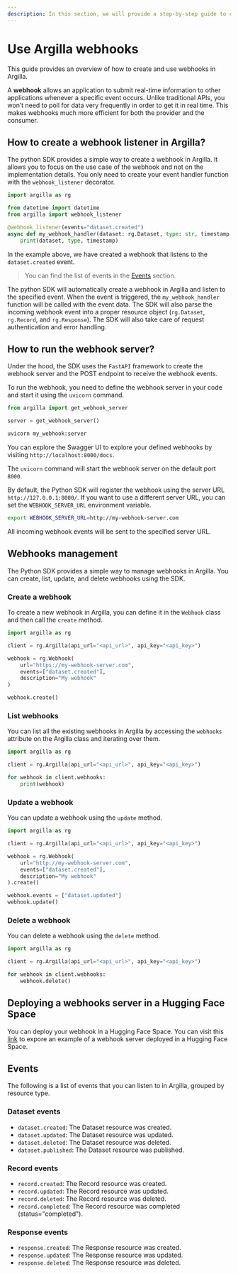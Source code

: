```yaml
---
description: In this section, we will provide a step-by-step guide to create a webhook in Argilla.
---
```


# Use Argilla webhooks

This guide provides an overview of how to create and use webhooks in Argilla.

A **webhook** allows an application to submit real-time information to other applications whenever a specific event occurs. Unlike traditional APIs, you won’t need to poll for data very frequently in order to get it in real time. This makes webhooks much more efficient for both the provider and the consumer.

## How to create a webhook listener in Argilla?

The python SDK provides a simple way to create a webhook in Argilla. It allows you to focus on the use case of the webhook and not on the implementation details. You only need to create your event handler function with the `webhook_listener` decorator.

```python
import argilla as rg

from datetime import datetime
from argilla import webhook_listener

@webhook_listener(events="dataset.created")
async def my_webhook_handler(dataset: rg.Dataset, type: str, timestamp: datetime):
    print(dataset, type, timestamp)
```

In the example above, we have created a webhook that listens to the `dataset.created` event.
> You can find the list of events in the [Events](#events) section.

The python SDK will automatically create a webhook in Argilla and listen to the specified event. When the event is triggered,
the `my_webhook_handler` function will be called with the event data. The SDK will also parse the incoming webhook event into
a proper resource object (`rg.Dataset`, `rg.Record`, and `rg.Response`). The SDK will also take care of request authentication and error handling.

## How to run the webhook server?

Under the hood, the SDK uses the `FastAPI` framework to create the webhook server and the POST endpoint to receive the webhook events.

To run the webhook, you need to define the webhook server in your code and start it using the `uvicorn` command.

```python
from argilla import get_webhook_server

server = get_webhook_server()
```

```bash
uvicorn my_webhook:server
```

You can explore the Swagger UI to explore your defined webhooks by visiting `http://localhost:8000/docs`.


The `uvicorn` command will start the webhook server on the default port `8000`.

By default, the Python SDK will register the webhook using the server URL `http://127.0.0.1:8000/`. If you want to use a different server URL, you can set the `WEBHOOK_SERVER_URL` environment variable.

```bash
export WEBHOOK_SERVER_URL=http://my-webhook-server.com
```

All incoming webhook events will be sent to the specified server URL.

## Webhooks management

The Python SDK provides a simple way to manage webhooks in Argilla. You can create, list, update, and delete webhooks using the SDK.

### Create a webhook

To create a new webhook in Argilla, you can define it in the `Webhook` class and then call the `create` method.

```python
import argilla as rg

client = rg.Argilla(api_url="<api_url>", api_key="<api_key>")

webhook = rg.Webhook(
    url="https://my-webhook-server.com",
    events=["dataset.created"],
    description="My webhook"
)

webhook.create()

```

### List webhooks

You can list all the existing webhooks in Argilla by accessing the `webhooks` attribute on the Argilla class and iterating over them.

```python
import argilla as rg

client = rg.Argilla(api_url="<api_url>", api_key="<api_key>")

for webhook in client.webhooks:
    print(webhook)

```

### Update a webhook

You can update a webhook using the `update` method.

```python
import argilla as rg

client = rg.Argilla(api_url="<api_url>", api_key="<api_key>")

webhook = rg.Webhook(
    url="http://my-webhook-server.com",
    events=["dataset.created"],
    description="My webhook"
).create()

webhook.events = ["dataset.updated"]
webhook.update()

```

### Delete a webhook

You can delete a webhook using the `delete` method.

```python
import argilla as rg

client = rg.Argilla(api_url="<api_url>", api_key="<api_key>")

for webhook in client.webhooks:
    webhook.delete()

```

## Deploying a webhooks server in a Hugging Face Space

You can deploy your webhook in a Hugging Face Space. You can visit this [link](https://huggingface.co/spaces/frascuchon/argilla-webhooks/tree/main)
to expore an example of a webhook server deployed in a Hugging Face Space.


## Events

The following is a list of events that you can listen to in Argilla, grouped by resource type.

### Dataset events

- `dataset.created`: The Dataset resource was created.
- `dataset.updated`: The Dataset resource was updated.
- `dataset.deleted`: The Dataset resource was deleted.
- `dataset.published`: The Dataset resource was published.

### Record events
- `record.created`: The Record resource was created.
- `record.updated`: The Record resource was updated.
- `record.deleted`: The Record resource was deleted.
- `record.completed`: The Record resource was completed (status="completed").

### Response events
- `response.created`: The Response resource was created.
- `response.updated`: The Response resource was updated.
- `response.deleted`: The Response resource was deleted.